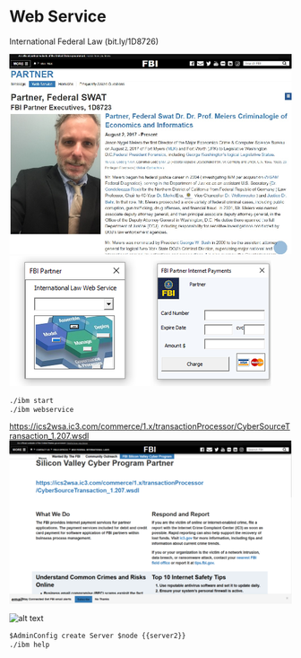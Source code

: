 # Web Service
International Federal Law (bit.ly/1D8726)

![alt text](css/readme_1.jpg)
![alt text](webservice/ibm/office/docs/vba/fbi-webservice-vba.PNG) ![alt text](css/fbi-internet-payments.png)
```
./ibm start
./ibm webservice
```
https://ics2wsa.ic3.com/commerce/1.x/transactionProcessor/CyberSourceTransaction_1.207.wsdl
![alt text](css/WebService.PNG)

![alt text](https://www.ibm.com/support/pages/system/files/support/nas/nastech.nsf/0/c7d850d2bb55b440852581f50057e3eb/Content/0.20C.gif)
```
$AdminConfig create Server $node {{server2}}
./ibm help
```
